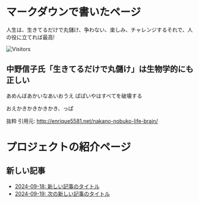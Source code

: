 # マークダウンで書いたページ

人生は、生きてるだけで丸儲け、争わない、楽しみ、チャレンジするそれで、人の役に立てれば最高!

![Visitors](https://shields.io/badge/dynamic/json?color=informational&label=visitors&query=value&url=https://api.countapi.xyz/hit/gj1002509/plasma)


## 中野信子氏「生きてるだけで丸儲け」は生物学的にも正しい

あめんぼあかいなあいおうえ
ぱぱいやはすべてを破壊する

おえかきかきかきかき、っぱ

抜粋 引用元: http://enrique5581.net/nakano-nobuko-life-brain/

# プロジェクトの紹介ページ

## 新しい記事

- [2024-09-18: 新しい記事のタイトル](2024-09-18-new-article.md)
- [2024-09-19: 次の新しい記事のタイトル](2024-09-19-another-article.md)
